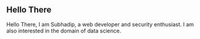 ## Hello There

Hello There, I am Subhadip, a web developer and security enthusiast. I am also interested in the domain of data science.